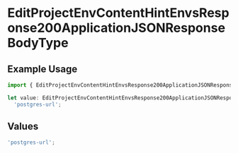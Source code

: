 # EditProjectEnvContentHintEnvsResponse200ApplicationJSONResponseBodyType

## Example Usage

```typescript
import { EditProjectEnvContentHintEnvsResponse200ApplicationJSONResponseBodyType } from '@vercel/client/models/operations';

let value: EditProjectEnvContentHintEnvsResponse200ApplicationJSONResponseBodyType =
  'postgres-url';
```

## Values

```typescript
'postgres-url';
```

